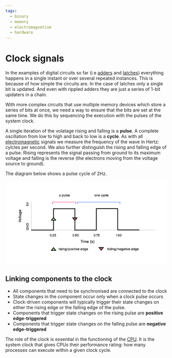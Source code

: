 ```yaml
---
tags:
  - binary
  - memory
  - electromagnetism
  - hardware
---
```


# Clock signals

In the examples of digital circuits so far (i.e
[adders](Half_adder_and_full_adder.md)
and [latches](Latches.md)) everything
happens in a single instant or over several repeated instances. This is because
of how simple the circuits are. In the case of latches only a single bit is
updated. And even with rippled adders they are just a series of 1-bit updaters
in a chain.

With more complex circuits that use multiple memory devices which store a series
of bits at once, we need a way to ensure that the bits are set at the same time.
We do this by sequencing the execution with the pulses of the system clock.

A single iteration of the volatage rising and falling is a **pulse**. A complete
oscillation from low to high and back to low is a **cycle**. As with all
[electromagnetic](Electromagnetism.md)
signals we measure the frequency of the wave in Hertz: cylcles per second. We
also further distinguish the rising and falling edge of a pulse. Rising
represents the signal passing from ground to its maximum voltage and falling is
the reverse (the electrons moving from the voltage source to ground).

The diagram below shows a pulse cycle of 2Hz.

![](/img/clock_pulses.png)

## Linking components to the clock

- All components that need to be synchronised are connected to the clock
- State changes in the component occur only when a clock pulse occurs
- Clock-driven components will typically trigger their state changes on either
  the rising edge or the falling edge of the pulse.
- Components that trigger state changes on the rising pulse are **positive
  edge-triggered**
- Components that trigger state changes on the falling pulse are **negative
  edge-triggered**

The role of the clock is essential in the functioning of the
[CPU](CPU_architecture.md#the-system-clock). It is
the system clock that gives CPUs their performance rating: how many processes
can execute within a given clock cycle.
